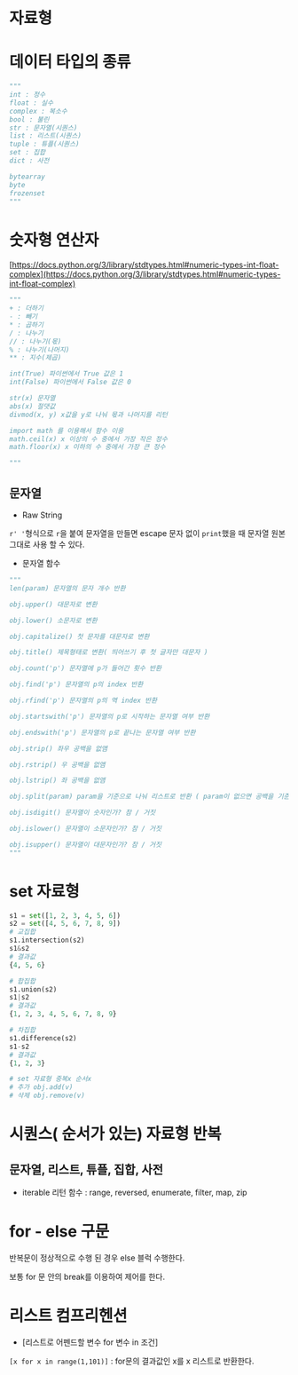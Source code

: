 # 자료형

# 데이터 타입의 종류

```python
"""
int : 정수
float : 실수
complex : 복소수
bool : 불린
str : 문자열(시퀀스)
list : 리스트(시퀀스)
tuple : 튜플(시퀀스)
set : 집합
dict : 사전

bytearray
byte
frozenset
"""
```

# 숫자형 연산자

[https://docs.python.org/3/library/stdtypes.html#numeric-types-int-float-complex](https://docs.python.org/3/library/stdtypes.html#numeric-types-int-float-complex)

```python
"""
+ : 더하기
- : 빼기
* : 곱하기
/ : 나누기
// : 나누기(몫)
% : 나누기(나머지)
** : 지수(제곱)

int(True) 파이썬에서 True 값은 1
int(False) 파이썬에서 False 값은 0

str(x) 문자열
abs(x) 절댓값
divmod(x, y) x값을 y로 나눠 몫과 나머지를 리턴

import math 를 이용해서 함수 이용
math.ceil(x) x 이상의 수 중에서 가장 작은 정수
math.floor(x) x 이하의 수 중에서 가장 큰 정수

"""
```

## 문자열

- Raw String

`r' '`형식으로 `r`을 붙여 문자열을 만들면 escape 문자 없이 `print`했을 때 문자열 원본 그대로 사용 할 수 있다.

- 문자열 함수

```python
"""
len(param) 문자열의 문자 개수 반환

obj.upper() 대문자로 변환

obj.lower() 소문자로 변환

obj.capitalize() 첫 문자를 대문자로 변환

obj.title() 제목형태로 변환( 띄어쓰기 후 첫 글자만 대문자 )

obj.count('p') 문자열에 p가 들어간 횟수 반환

obj.find('p') 문자열의 p의 index 반환

obj.rfind('p') 문자열의 p의 역 index 반환

obj.startswith('p') 문자열의 p로 시작하는 문자열 여부 반환

obj.endswith('p') 문자열의 p로 끝나는 문자열 여부 반환

obj.strip() 좌우 공백을 없앰

obj.rstrip() 우 공백을 없앰

obj.lstrip() 좌 공백을 없앰

obj.split(param) param을 기준으로 나눠 리스트로 반환 ( param이 없으면 공백을 기준 )

obj.isdigit() 문자열이 숫자인가? 참 / 거짓

obj.islower() 문자열이 소문자인가? 참 / 거짓

obj.isupper() 문자열이 대문자인가? 참 / 거짓
"""
```

# set 자료형

```python
s1 = set([1, 2, 3, 4, 5, 6])
s2 = set([4, 5, 6, 7, 8, 9])
# 교집합
s1.intersection(s2)
s1&s2
# 결과값
{4, 5, 6}

# 합집합
s1.union(s2)
s1|s2
# 결과값
{1, 2, 3, 4, 5, 6, 7, 8, 9}

# 차집합
s1.difference(s2)
s1-s2
# 결과값
{1, 2, 3}

# set 자료형 중복x 순서x
# 추가 obj.add(v)
# 삭제 obj.remove(v)
```

# 시퀀스( 순서가 있는) 자료형 반복

## 문자열, 리스트, 튜플, 집합, 사전

- iterable 리턴 함수 : range, reversed, enumerate, filter, map, zip

# for - else 구문

반복문이 정상적으로 수행 된 경우 else 블럭 수행한다.

보통 for 문 안의 break를 이용하여 제어를 한다.

# 리스트 컴프리헨션

- [리스트로 어펜드할 변수 for 변수 in 조건]

`[x for x in range(1,101)]` : for문의 결과값인 x를 x 리스트로 반환한다.
